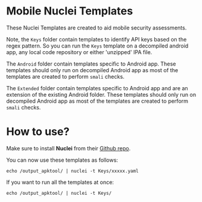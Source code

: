# Mobile Nuclei Templates

These Nuclei Templates are created to aid mobile security assessments.

Note, the `Keys` folder contain templates to identify API keys based on the regex pattern. So you can run the `Keys` template on a decompiled android app, any local code repository or either 'unzipped' IPA file.

The `Android` folder contain templates specific to Android app. These templates should only run on decompiled Android app as most of the templates are created to perform `smali` checks.

The `Extended` folder contain templates specific to Android app and are an extension of the existing Android folder. These templates should only run on decompiled Android app as most of the templates are created to perform `smali` checks.

# How to use?

Make sure to install **Nuclei** from their [Github repo](https://github.com/projectdiscovery/nuclei).

You can now use these templates as follows:

```
echo /output_apktool/ | nuclei -t Keys/xxxxx.yaml
```

If you want to run all the templates at once:

```
echo /output_apktool/ | nuclei -t Keys/
```
